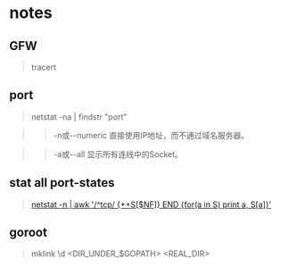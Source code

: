 # notes
## GFW
> tracert
## port

> netstat -na | findstr "port"

>> -n或--numeric 直接使用IP地址，而不通过域名服务器。

>> -a或--all 显示所有连线中的Socket。
## stat all port-states
> [netstat -n | awk '/^tcp/ {++S[$NF]} END {for(a in S) print a, S[a]}'](http://blog.51cto.com/stephenzhao/658587)


## goroot
> mklink \d <DIR_UNDER_$GOPATH>  <REAL_DIR>
